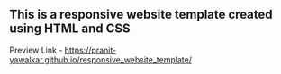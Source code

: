 ## This is a responsive website template created using HTML and CSS

Preview Link - https://pranit-yawalkar.github.io/responsive_website_template/